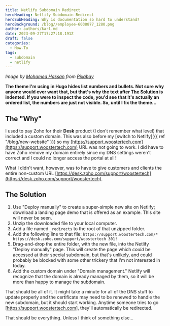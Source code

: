 ```yaml
---
title: Netlify Subdomain Redirect
heroHeading: Netlify Subdomain Redirect
heroSubHeading: Why is documentation so hard to understand?
heroBackground: /blog//employee-6038877_1280.png
author: authors/karl.md
date: 2023-09-27T17:27:18.191Z
draft: false
categories:
  - How-To
tags:
  - subdomain
  - netlify
---
```


*Image by [Mohamed Hassan](https://pixabay.com/users/mohamed_hassan-5229782/?utm_source=link-attribution\&utm_medium=referral\&utm_campaign=image\&utm_content=6038877) from [Pixabay](https://pixabay.com//?utm_source=link-attribution\&utm_medium=referral\&utm_campaign=image\&utm_content=6038877)*

**The theme I'm using in Hugo hides list numbers and bullets. Not sure why anyone would ever want that, but that's why the text after [The Solution](#the-solution) is indented. If you were to inspect the code, you'd see that it's actually an ordered list, the numbers are just not visible. So, until I fix the theme...**

## The "Why"

I used to pay Zoho for their **Desk** product (I don't remember what level) that included a custom domain. This was also before my [switch to Netlify]({{ ref "/blog/new-website" }}) so my [https://support.woostertech.com](https://support.woostertech.com) URL was not going to work. I did have to have Zoho remove my domain entirely since my DNS settings weren't correct and I could no longer access the portal at all!

What I didn't want, however, was to have to give customers and clients the entire non-custom URL [https://desk.zoho.com/support/woostertech](https://desk.zoho.com/support/woostertech).

## The Solution

1. Use "Deploy manually" to create a super-simple new site on Netlify; download a landing page demo that is offered as an example. This site will never be seen.
2. Unzip the downloaded file to your local computer.
3. Add a file named `_redirects` to the root of that unzipped folder.
4. Add the following line to that file:
   `https://support.woostertech.com/* https://desk.zoho.com/support/woostertech 301!`
5. Drag-and-drop the entire folder, with the new file, into the Netlify "Deploy manually" page. This will create the page which *could* be accessed at their special subdomain, but that's unlikely, and could probably be blocked with some other trickery that I'm not interested in today.
6. Add the custom domain under "Domain management." Netlify will recognize that the domain is already managed by them, so it will be more than happy to manage the subdomain.

That should be all of it. It might take a minute for all of the DNS stuff to update properly and the certificate may need to be renewed to handle the new subdomain, but it should start working. Anytime someone tries to go \[https://support.woostertech.com], they'll automatically be redirected.

That should be everything. Unless I think of something else...
